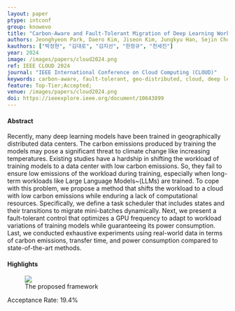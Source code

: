 ```yaml
---
layout: paper
ptype: intconf
group: knowevo
title: "Carbon-Aware and Fault-Tolerant Migration of Deep Learning Workloads in the Geo-distributed Cloud"
authors: Jeonghyeon Park, Daero Kim, Jiseon Kim, Jungkyu Han, Sejin Chun  
kauthors: ["박정현", "김대로", "김지선", "한정규", "천세진"]
year: 2024
image: /images/papers/cloud2024.png
ref: IEEE CLOUD 2024
journal: "IEEE International Conference on Cloud Computing (CLOUD)"
keywords: carbon-aware, fault-tolerant, geo-distributed, cloud, deep learning, task migration
feature: Top-Tier;Accepted;
venue: /images/papers/cloud2024.png
doi: https://ieeexplore.ieee.org/document/10643899
---
```


<h4><span class="badge badge-info">Abstract</span></h4>
Recently, many deep learning models have been trained in geographically distributed data centers. The carbon emissions produced by training the models may pose a significant threat to climate change like increasing temperatures. Existing studies have a hardship in shifting the workload of training models to a data center with low carbon emissions. So, they fail to ensure low emissions of the workload during training, especially when long-term workloads like Large Language Models~(LLMs) are trained. To cope with this problem, we propose a method that shifts the workload to a cloud with low carbon emissions while enduring a lack of computational resources. Specifically, we define a task scheduler that includes states and their transitions to migrate mini-batches dynamically. Next, we present a fault-tolerant control that optimizes a GPU frequency to adapt to workload variations of training models while guaranteeing its power consumption. Last, we conducted exhaustive experiments using real-world data in terms of carbon emissions, transfer time, and power consumption compared to state-of-the-art methods.

<h4><span class="badge badge-info">Highlights</span></h4>
<figure>
    <img class="pull-left pad-right media-object d-none d-sm-block" src="{{ page.image }}">
    <figcaption>The proposed framework</figcaption>
</figure>

<div class="alert alert-primary" role="alert">
    Acceptance Rate: 19.4%
</div>
